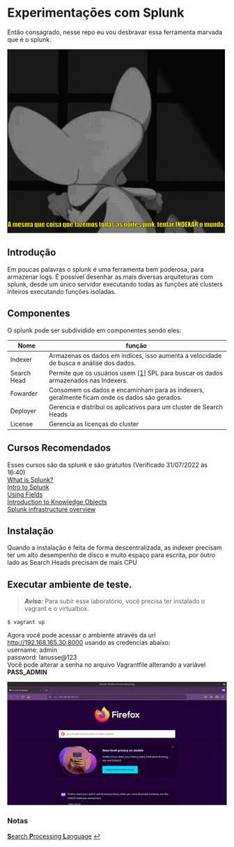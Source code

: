 # Experimentações com Splunk

Então consagrado, nesse repo eu vou desbravar essa ferramenta marvada que é o splunk.

![](/static/pink.gif)

## Introdução

Em poucas palavras o splunk é uma ferramenta bem poderosa, para armazenar logs. É possível desenhar as mais diversas arquiteturas com splunk, desde um único servidor executando todas as funções até clusters inteiros executando funções isoladas.


## Componentes
O splunk pode ser subdividido em componentes sendo eles:

Nome | função
---|---
Indexer| Armazenas os dados em índices, isso aumenta a velocidade de busca e análise dos dados.
Search Head| Permite que os usuários usem <span id="a1">[[1]](#f1)</span> SPL para buscar os dados armazenados nas Indexers.
Fowarder| Consomem os dados e encaminham para as indexers, geralmente ficam onde os dados são gerados.
Deployer| Gerencia e distribui os aplicativos para um cluster de Search Heads
License| Gerencia as licenças do cluster

## Cursos Recomendados
Esses cursos são da splunk e são gratuitos (Verificado 31/07/2022 às 16:40)  
[What is Splunk?](https://education.splunk.com/course/what-is-splunk)  
[Intro to Splunk](https://education.splunk.com/course/intro-to-splunk-elearning)  
[Using Fields](https://education.splunk.com/course/using-fields)  
[Introduction to Knowledge Objects](https://education.splunk.com/course/intro-to-knowledge-objects-elearning)  
[Splunk infrastructure overview](https://education.splunk.com/course/splunk-infrastructure-overview)

## Instalação

Quando a instalação é feita de forma descentralizada, as indexer precisam ter um alto desempenho de disco e muito espaço para escrita, por outro lado as Search Heads precisam de mais CPU

## Executar ambiente de teste. 
> **_Aviso:_**  Para subir esse laboratório, você precisa ter instalado o vagrant e o virtualbox.

```shell
$ vagrant up
```
Agora você pode acessar o ambiente através da url http://192.168.165.30:8000 usando as credencias abaixo:  
username: admin  
password: lanusse@123  
Você pode alterar a senha no arquivo Vagrantfile alterando a variável **PASS_ADMIN**

![](/static/acesso.gif)

### Notas  
<span id="f1"></span> [**S**earch **P**rocessing **L**anguage](https://docs.splunk.com/Documentation/Splunk/latest/Search/Aboutthesearchlanguage) [$\hookleftarrow$](#a1)
